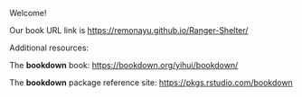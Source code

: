 Welcome! 

Our book URL link is https://remonayu.github.io/Ranger-Shelter/


Additional resources:

The **bookdown** book: https://bookdown.org/yihui/bookdown/

The **bookdown** package reference site: https://pkgs.rstudio.com/bookdown
